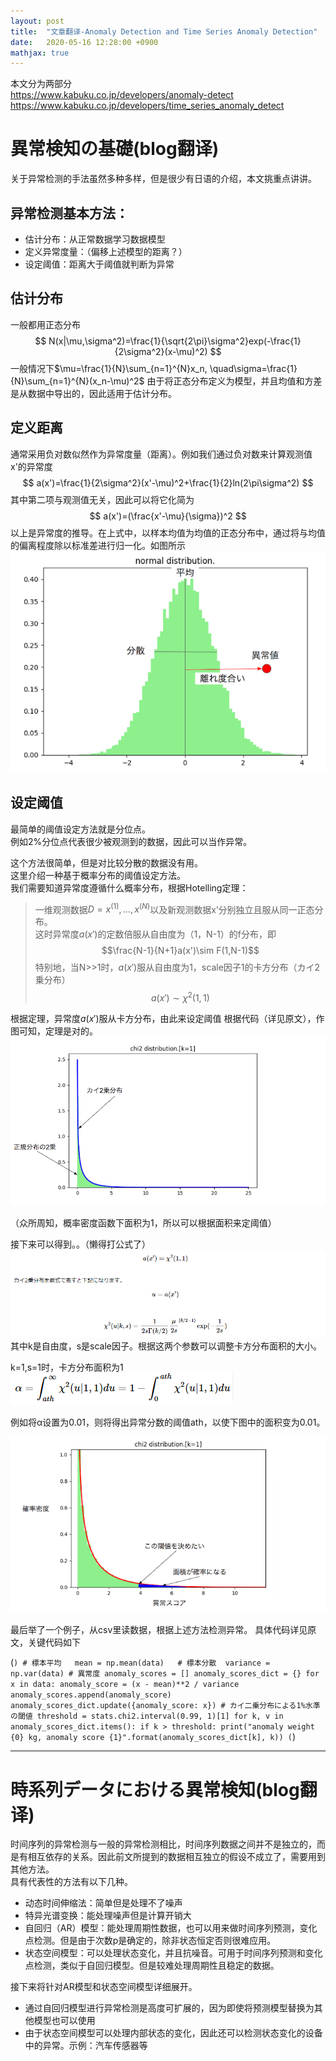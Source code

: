 ```yaml
---
layout: post
title:  "文章翻译-Anomaly Detection and Time Series Anomaly Detection"
date:   2020-05-16 12:28:00 +0900
mathjax: true
---
```


本文分为两部分  
https://www.kabuku.co.jp/developers/anomaly-detect
https://www.kabuku.co.jp/developers/time_series_anomaly_detect


# 異常検知の基礎(blog翻译)

关于异常检测的手法虽然多种多样，但是很少有日语的介绍，本文挑重点讲讲。

## 异常检测基本方法：
- 估计分布：从正常数据学习数据模型
- 定义异常度量：（偏移上述模型的距离？）
- 设定阈值：距离大于阈值就判断为异常
  
## 估计分布
一般都用正态分布
$$
N(x|\mu,\sigma^2)=\frac{1}{\sqrt{2\pi}\sigma^2}exp(-\frac{1}{2\sigma^2}(x-\mu)^2)
$$
一般情况下$\mu=\frac{1}{N}\sum_{n=1}^{N}x_n, \quad\sigma=\frac{1}{N}\sum_{n=1}^{N}(x_n-\mu)^2$
由于将正态分布定义为模型，并且均值和方差是从数据中导出的，因此适用于估计分布。

## 定义距离
通常采用负对数似然作为异常度量（距离）。例如我们通过负对数来计算观测值x'的异常度
$$
a(x')=\frac{1}{2\sigma^2}(x'-\mu)^2+\frac{1}{2}ln(2\pi\sigma^2)
$$
其中第二项与观测值无关，因此可以将它化简为
$$
a(x')=(\frac{x'-\mu}{\sigma})^2
$$
以上是异常度的推导。在上式中，以样本均值为均值的正态分布中，通过将与均值的偏离程度除以标准差进行归一化。如图所示
![](/assets/Time_Series_Anomaly_Detection_img/2020-05-07-19-35-29.png)

## 设定阈值
最简单的阈值设定方法就是分位点。  
例如2%分位点代表很少被观测到的数据，因此可以当作异常。

这个方法很简单，但是对比较分散的数据没有用。  
这里介绍一种基于概率分布的阈值设定方法。  
我们需要知道异常度遵循什么概率分布，根据Hotelling定理：
> 一维观测数据$D=x^{(1)},...,x^{(N)}$以及新观测数据x’分别独立且服从同一正态分布。  
> 这时异常度$a(x')$的定数倍服从自由度为（1，N-1）的f分布，即
> $$\frac{N-1}{N+1}a(x')\sim F(1,N-1)$$
> 特别地，当N>>1时，$a(x')$服从自由度为1，scale因子1的卡方分布（カイ2乗分布）
> $$a(x')\sim \chi^2(1,1)$$

根据定理，异常度$a(x')$服从卡方分布，由此来设定阈值
根据代码（详见原文），作图可知，定理是对的。
![](/assets/Time_Series_Anomaly_Detection_img/2020-05-07-20-05-48.png)

（众所周知，概率密度函数下面积为1，所以可以根据面积来定阈值）

接下来可以得到。。（懒得打公式了）
![](/assets/Time_Series_Anomaly_Detection_img/2020-05-07-20-08-53.png)
其中k是自由度，s是scale因子。根据这两个参数可以调整卡方分布面积的大小。

k=1,s=1时，卡方分布面积为1  
![](/assets/Time_Series_Anomaly_Detection_img/2020-05-07-20-12-04.png)

例如将α设置为0.01，则将得出异常分数的阈值ath，以使下图中的面积变为0.01。

![](/assets/Time_Series_Anomaly_Detection_img/2020-05-07-20-19-13.png)

最后举了一个例子，从csv里读数据，根据上述方法检测异常。
具体代码详见原文，关键代码如下

(```)
    # 標本平均  
   mean = np.mean(data)  
    # 標本分散 
   variance = np.var(data)
    # 異常度
   anomaly_scores = []
   anomaly_scores_dict = {}
   for x in data:
       anomaly_score = (x - mean)**2 / variance
       anomaly_scores.append(anomaly_score)
       anomaly_scores_dict.update({anomaly_score: x})
    # カイ二乗分布による1%水準の閾値
   threshold = stats.chi2.interval(0.99, 1)[1]
   for k, v in anomaly_scores_dict.items():
       if k > threshold:
           print("anomaly weight {0} kg, anomaly score {1}".format(anomaly_scores_dict[k], k))
(```)

---

# 時系列データにおける異常検知(blog翻译)

时间序列的异常检测与一般的异常检测相比，时间序列数据之间并不是独立的，而是有相互依存的关系。因此前文所提到的数据相互独立的假设不成立了，需要用到其他方法。  
具有代表性的方法有以下几种。
- 动态时间伸缩法：简单但是处理不了噪声
- 特异光谱变换：能处理噪声但是计算开销大
- 自回归（AR）模型：能处理周期性数据，也可以用来做时间序列预测，变化点检测。但是由于次数p是确定的，除非状态恒定否则很难应用。
- 状态空间模型：可以处理状态变化，并且抗噪音。可用于时间序列预测和变化点检测，类似于自回归模型。但是较难处理周期性且稳定的数据。
  
接下来将针对AR模型和状态空间模型详细展开。  
- 通过自回归模型进行异常检测是高度可扩展的，因为即使将预测模型替换为其他模型也可以使用
- 由于状态空间模型可以处理内部状态的变化，因此还可以检测状态变化的设备中的异常。示例：汽车传感器等




